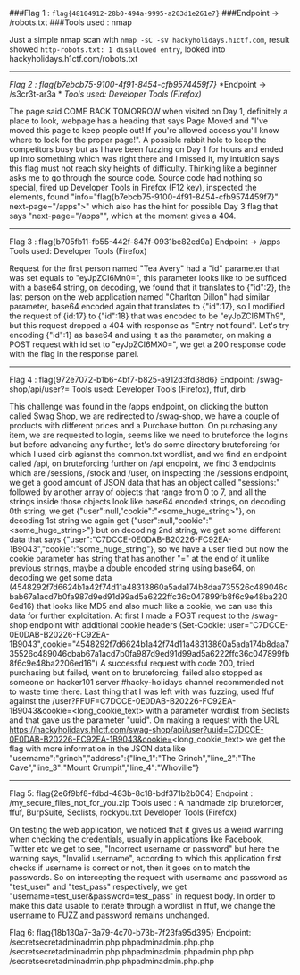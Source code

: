 ###Flag 1 : ``flag{48104912-28b0-494a-9995-a203d1e261e7}``
###Endpoint -> /robots.txt
###Tools used : nmap

Just a simple nmap scan with ```nmap -sC -sV hackyholidays.h1ctf.com```, result showed ```http-robots.txt: 1 disallowed entry```, looked into hackyholidays.h1ctf.com/robots.txt

--------------------------------------------------------------------------------

*Flag 2 : flag{b7ebcb75-9100-4f91-8454-cfb9574459f7}*
*Endpoint -> /s3cr3t-ar3a *
*Tools used: Developer Tools (Firefox)*

The page said COME BACK TOMORROW when visited on Day 1, definitely a place to look, webpage has a heading that says Page Moved and "I've moved this page to keep people out! If you're allowed access you'll know where to look for the proper page!". A possible rabbit hole to keep the competitors busy but as I have been fuzzing on Day 1 for hours and ended up into something which was right there and I missed it, my intuition says this flag must not reach sky heights of difficulty. Thinking like a beginner asks me to go through the source code. Source code had nothing so special, fired up Developer Tools in Firefox (F12 key), inspected the elements, found "info="flag{b7ebcb75-9100-4f91-8454-cfb9574459f7}" next-page="/apps">" which also has the hint for possible Day 3 flag that says "next-page="/apps"", which at the moment gives a 404.   

--------------------------------------------------------------------------------

Flag 3 : flag{b705fb11-fb55-442f-847f-0931be82ed9a}
Endpoint -> /apps
Tools used: Developer Tools (Firefox)

Request for the first person named "Tea Avery" had a "id" parameter that was set equals to "eyJpZCI6Mn0=", this parameter looks like to be sufficed with a base64 string, on decoding, we found that it translates to {"id":2}, the last person on the web application named "Charlton Dillon" had similar parameter, base64 encoded again that translates to {"id":17}, so I modified the request of {id:17} to {"id":18} that was encoded to be "eyJpZCI6MTh9", but this request dropped a 404 with response as "Entry not found".
Let's try encoding {"id":1} as base64 and using it as the parameter, on making a POST request with id set to "eyJpZCI6MX0=", we get a 200 response code with the flag in the response panel. 

-------------------------------------------------------------

Flag 4 : flag{972e7072-b1b6-4bf7-b825-a912d3fd38d6}
Endpoint: /swag-shop/api/user?= 
Tools used: Developer Tools (Firefox), ffuf, dirb

This challenge was found in the /apps endpoint, on clicking the button called Swag Shop, we are redirected to /swag-shop, we have a couple of products with different prices and a Purchase button. On purchasing any item, we are requested to login, seems like we need to bruteforce the logins but before advancing any further, let's do some directory bruteforcing for which I used dirb agianst the common.txt wordlist, and we find an endpoint called /api, on bruteforcing further on /api endpoint, we find 3 endpoints which are /sessions, /stock and /user, on inspecting the /sessions endpoint, we get a good amount of JSON data that has an object called "sessions:" followed by another array of objects that range from 0 to 7, and all the strings inside those objects look like base64 encoded strings, on decoding 0th string, we get {"user":null,"cookie":"<some_huge_string>"}, on decoding 1st string we again get {"user":null,"cookie":"<some_huge_string>"} but on decoding 2nd string, we get some different data that says {"user":"C7DCCE-0E0DAB-B20226-FC92EA-1B9043","cookie":"some_huge_string"}, so we have a user field but now the cookie parameter has string that has another "=" at the end of it unlike previous strings, maybe a double encoded string using base64, on decoding we get some data (4548292f7d6624b1a42f74d11a48313860a5ada174b8daa735526c489046cbab67a1acd7b0fa987d9ed91d99ad5a6222ffc36c047899fb8f6c9e48ba2206ed16) that looks like MD5 and also much like a cookie, we can use this data for further exploitation. At first I made a POST request to the /swag-shop endpoint with additional cookie headers (Set-Cookie: user="C7DCCE-0E0DAB-B20226-FC92EA-1B9043",cookie="4548292f7d6624b1a42f74d11a48313860a5ada174b8daa735526c489046cbab67a1acd7b0fa987d9ed91d99ad5a6222ffc36c047899fb8f6c9e48ba2206ed16")
A successful request with code 200, tried purchasing but failed, went on to bruteforcing, failed also stopped as someone on hacker101 server #hacky-holidays channel recommended not to waste time there. Last thing that I was left with was fuzzing, used ffuf against the /user?FFUF=C7DCCE-0E0DAB-B20226-FC92EA-1B9043&cookie=<long_cookie_text> with a parameter wordlist from Seclists and that gave us the parameter "uuid". On making a request with the URL https://hackyholidays.h1ctf.com/swag-shop/api/user?uuid=C7DCCE-0E0DAB-B20226-FC92EA-1B9043&cookie=<long_cookie_text> we get the flag with more information in the JSON data like 
"username":"grinch","address":{"line_1":"The Grinch","line_2":"The Cave","line_3":"Mount Crumpit","line_4":"Whoville"}

--------------------------------------------------------------------------------

Flag 5: flag{2e6f9bf8-fdbd-483b-8c18-bdf371b2b004}
Endpoint : /my_secure_files_not_for_you.zip
Tools used : A handmade zip bruteforcer, ffuf, BurpSuite, Seclists, rockyou.txt Developer Tools (Firefox)

On testing the web application, we noticed that it gives us a weird warning when checking the credentials, usually in applications like Facebook, Twitter etc we get to see, "Incorrect username or password" but here the warning says, "Invalid username", according to which this application first checks if username is correct or not, then it goes on to match the passwords. So on intercepting the request with username and password as "test_user" and "test_pass" respectively, we get "username=test_user&password=test_pass" in request body. In order to make this data usable to iterate through a wordlist in ffuf, we change the username to FUZZ and password remains unchanged. 
 

Flag 6: flag{18b130a7-3a79-4c70-b73b-7f23fa95d395}
Endpoint: /secretsecretadminadmin.php.phpadminadmin.php.php
          /secretsecretadminadmin.php.phpadminadmin.phpadmin.php.php
          /secretsecretadminadmin.php.phpadminadmin.php.php
